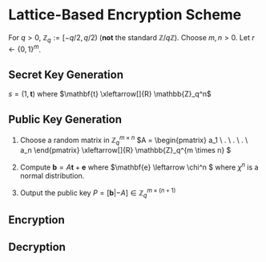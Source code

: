 # Lattice-Based Encryption Scheme

For $q > 0$, $\mathbb{Z}_q := [-q/2, q/2)$ (**not** the standard $\mathbb{Z}/q\mathbb{Z}$). 
Choose $m, n > 0$. Let $r \leftarrow \{0, 1\}^m$.

## Secret Key Generation

$s = (1, \mathbf{t})$ where $\mathbf{t} \xleftarrow[]{R} \mathbb{Z}_q^n$

## Public Key Generation

1. Choose a random matrix in $\mathbb{Z}_q^{m \times n}$
$A =  \begin{pmatrix}
        a_1 \\
        . \\
        . \\
        . \\
        a_n
    \end{pmatrix}
    \xleftarrow[]{R} \mathbb{Z}_q^{m \times n} 
$

2. Compute $\mathbf{b} = A \mathbf{t} + \mathbf{e}$ where $\mathbf{e} \leftarrow \chi^n $ where $\chi^n$ is a normal distribution.
3. Output the public key $P = [\mathbf{b}|-A] \in \mathbb{Z}_q^{m \times (n+1)}$

## Encryption

## Decryption